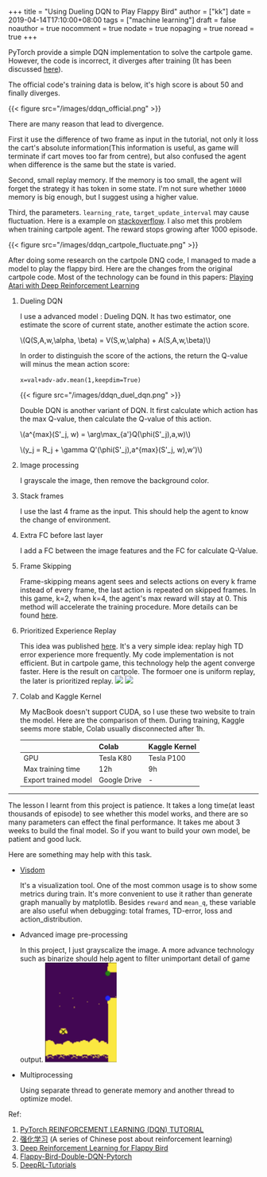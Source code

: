 +++
title = "Using Dueling DQN to Play Flappy Bird"
author = ["kk"]
date = 2019-04-14T17:10:00+08:00
tags = ["machine learning"]
draft = false
noauthor = true
nocomment = true
nodate = true
nopaging = true
noread = true
+++

PyTorch provide a simple DQN implementation to solve the cartpole game. However, the code is incorrect, it diverges after training (It has been discussed [here](https://discuss.pytorch.org/t/dqn-example-from-pytorch-diverged/4123)).

The official code's training data is below, it's high score is about 50 and finally diverges.

{{< figure src="/images/ddqn_official.png" >}}

There are many reason that lead to divergence.

First it use the difference of two frame as input in the tutorial, not only it loss the cart's absolute information(This information is useful, as game will terminate if cart moves too far from centre), but also confused the agent when difference is the same but the state is varied.

Second, small replay memory. If the memory is too small, the agent will forget the strategy it has token in some state. I'm not sure whether `10000` memory is big enough, but I suggest using a higher value.

Third, the parameters. `learning_rate`, `target_update_interval` may cause fluctuation. Here is a example on [stackoverflow](https://stackoverflow.com/questions/49837204/performance-fluctuates-as-it-is-trained-with-dqn). I also met this problem when training cartpole agent. The reward stops growing after 1000 episode.

{{< figure src="/images/ddqn_cartpole_fluctuate.png" >}}

After doing some research on the cartpole DNQ code, I managed to made a model to play the flappy bird. Here are the changes from the original cartpole code. Most of the technology can be found in this papers: [Playing Atari with Deep Reinforcement Learning](https://arxiv.org/abs/1312.5602)

1.  Dueling DQN

    I use a advanced model : Dueling DQN. It has two estimator, one estimate the score of current state, another estimate the action score.

    \\(Q(S,A,w,\alpha, \beta) = V(S,w,\alpha) + A(S,A,w,\beta)\\)

    In order to distinguish the score of the actions, the return the Q-value will minus the mean action score:

    `x=val+adv-adv.mean(1,keepdim=True)`

    {{< figure src="/images/ddqn_duel_dqn.png" >}}

    Double DQN is another variant of DQN. It first calculate which action has the max Q-value, then calculate the Q-value of this action.

    \\(a^{max}(S'\_j, w) = \arg\max\_{a'}Q(\phi(S'\_j),a,w)\\)

    \\(y\_j = R\_j + \gamma Q'(\phi(S'\_j),a^{max}(S'\_j, w),w')\\)

2.  Image processing

    I grayscale the image, then remove the background color.

3.  Stack frames

    I use the last 4 frame as the input. This should help the agent to know the change of environment.

4.  Extra FC before last layer

    I add a FC between the image features and the FC for calculate Q-Value.

5.  Frame Skipping

    Frame-skipping means agent sees and selects actions on every k frame instead of every frame, the last action is repeated on skipped frames. In this game, k=2, when k=4, the agent's max reward will stay at 0. This method will accelerate the training procedure. More details can be found [here](https://danieltakeshi.github.io/2016/11/25/frame-skipping-and-preprocessing-for-deep-q-networks-on-atari-2600-games/).

6.  Prioritized Experience Replay

    This idea was published [here](https://arxiv.org/abs/1511.05952). It's a very simple idea: replay high TD error experience more frequently. My code implementation is not efficient. But in cartpole game, this technology help the agent converge faster. Here is the result on cartpole. The formoer one is uniform replay, the later is prioritized replay.
    ![](/images/ddqn_cartpole_normal.png)
    ![](/images/ddqn_cartpole_prioritized.png)

7.  Colab and Kaggle Kernel

    My MacBook doesn't support CUDA, so I use these two website to train the model. Here are the comparison of them. During training, Kaggle seems more stable, Colab usually disconnected after 1h.

    |                      | Colab        | Kaggle Kernel |
    |----------------------|--------------|---------------|
    | GPU                  | Tesla K80    | Tesla P100    |
    | Max training time    | 12h          | 9h            |
    | Export trained model | Google Drive | -             |

---

The lesson I learnt from this project is patience. It takes a long time(at least thousands of episode) to see whether this model works, and there are so many parameters can effect the final performance. It takes me about 3 weeks to build the final model. So if you want to build your own model, be patient and good luck.

Here are something may help with this task.

-   [Visdom](https://github.com/facebookresearch/visdom)

    It's a visualization tool. One of the most common usage is to show some metrics during train. It's more convenient to use it rather than generate graph manually by matplotlib. Besides `reward` and `mean_q`, these variable are also useful when debugging: total frames, TD-error, loss and action\_distribution.

-   Advanced image pre-processing

    In this project, I just grayscalize the image. A more advance technology such as binarize should help agent to filter unimportant detail of game output.
    ![](/images/ddqn_binary_preprocessing.png)

-   Multiprocessing

    Using separate thread to generate memory and another thread to optimize model.

Ref:

1.  [PyTorch REINFORCEMENT LEARNING (DQN) TUTORIAL](https://pytorch.org/tutorials/intermediate/reinforcement%5Fq%5Flearning.html)
2.  [强化学习](https://www.cnblogs.com/pinard/category/1254674.html) (A series of Chinese post about reinforcement learning)
3.  [Deep Reinforcement Learning for Flappy Bird](http://cs229.stanford.edu/proj2015/362%5Freport.pdf)
4.  [Flappy-Bird-Double-DQN-Pytorch](https://github.com/ttaoREtw/Flappy-Bird-Double-DQN-Pytorch)
5.  [DeepRL-Tutorials](https://github.com/qfettes/DeepRL-Tutorials)
